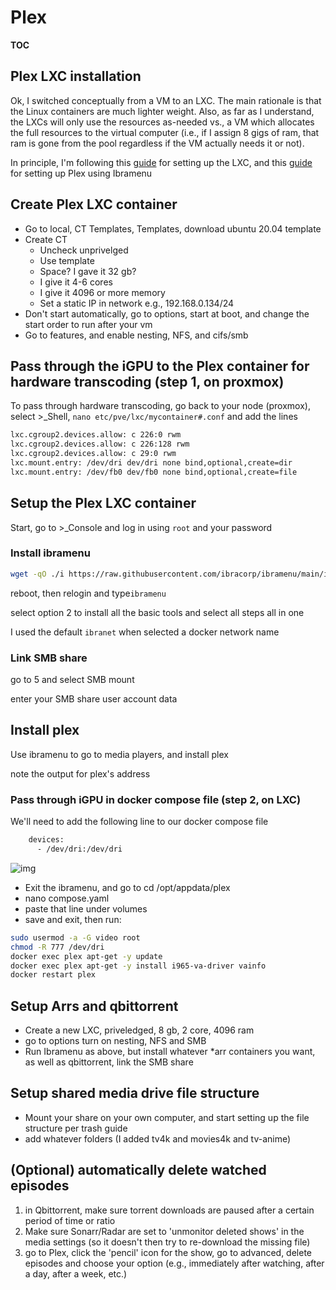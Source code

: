 # Plex

__TOC__

## Plex LXC installation

Ok, I switched conceptually from a VM to an LXC. The main rationale is that the Linux containers are much lighter weight. Also, as far as I understand, the LXCs will only use the resources as-needed vs., a VM which allocates the full resources to the virtual computer (i.e., if I assign 8 gigs of ram, that ram is gone from the pool regardless if the VM actually needs it or not).

In principle, I'm following this [guide](https://youtu.be/SP2ZCDiQrvU) for setting up the LXC, and this [guide](https://www.youtube.com/watch?v=8NZSCTfvgII) for setting up Plex using Ibramenu

## Create Plex LXC container

- Go to local, CT Templates, Templates, download ubuntu 20.04 template
- Create CT
  - Uncheck unprivelged
  - Use template
  - Space? I gave it 32 gb? 
  - I give it 4-6 cores
  - I give it 4096 or more memory
  - Set a static IP in network e.g., 192.168.0.134/24
- Don't start automatically, go to options, start at boot, and change the start order to run after your vm
- Go to features, and enable nesting, NFS, and cifs/smb

## Pass through the iGPU to the Plex container for hardware transcoding (step 1, on proxmox)

To pass through hardware transcoding, go back to your node (proxmox), select >_Shell, `nano etc/pve/lxc/mycontainer#.conf` and add the lines

```bash
lxc.cgroup2.devices.allow: c 226:0 rwm
lxc.cgroup2.devices.allow: c 226:128 rwm
lxc.cgroup2.devices.allow: c 29:0 rwm
lxc.mount.entry: /dev/dri dev/dri none bind,optional,create=dir
lxc.mount.entry: /dev/fb0 dev/fb0 none bind,optional,create=file 
```

## Setup the Plex LXC container

Start, go to >_Console and log in using `root` and your password

### Install ibramenu

```bash
wget -qO ./i https://raw.githubusercontent.com/ibracorp/ibramenu/main/ibrainit.sh && chmod +x i && ./i
```

reboot, then relogin and type`ibramenu`

select option 2 to install all the basic tools and select all steps all in one

I used the default `ibranet` when selected a docker network name 

### Link SMB share

go to 5 and select SMB mount

enter your SMB share user account data

## Install plex

Use ibramenu to go to media players, and install plex

note the output for plex's address

### Pass through iGPU in docker compose file (step 2, on LXC)

We'll need to add the following line to our docker compose file

```dockerfile
    devices:
      - /dev/dri:/dev/dri 
```

![img](https://cdn.discordapp.com/attachments/946314371796172820/1105872377482584074/image.png)

- Exit the ibramenu, and go to cd /opt/appdata/plex
- nano compose.yaml
- paste that line under volumes
- save and exit, then run:

```bash
sudo usermod -a -G video root
chmod -R 777 /dev/dri
docker exec plex apt-get -y update
docker exec plex apt-get -y install i965-va-driver vainfo
docker restart plex
```

## Setup Arrs and qbittorrent

- Create a new LXC, priveledged, 8 gb, 2 core, 4096 ram
- go to options turn on nesting, NFS and SMB
- Run Ibramenu as above, but install whatever *arr containers you want, as well as qbittorrent, link the SMB share

## Setup shared media drive file structure

- Mount your share on your own computer, and start setting up the file structure per trash guide
- add whatever folders (I added tv4k and movies4k and tv-anime)

## (Optional) automatically delete watched episodes

1. in Qbittorrent, make sure torrent downloads are paused after a certain period of time or ratio
2. Make sure Sonarr/Radar are set to 'unmonitor deleted shows' in the media settings (so it doesn't then try to re-download the missing file)
3. go to Plex, click the 'pencil' icon for the show, go to advanced, delete episodes and choose your option (e.g., immediately after watching, after a day, after a week, etc.)
